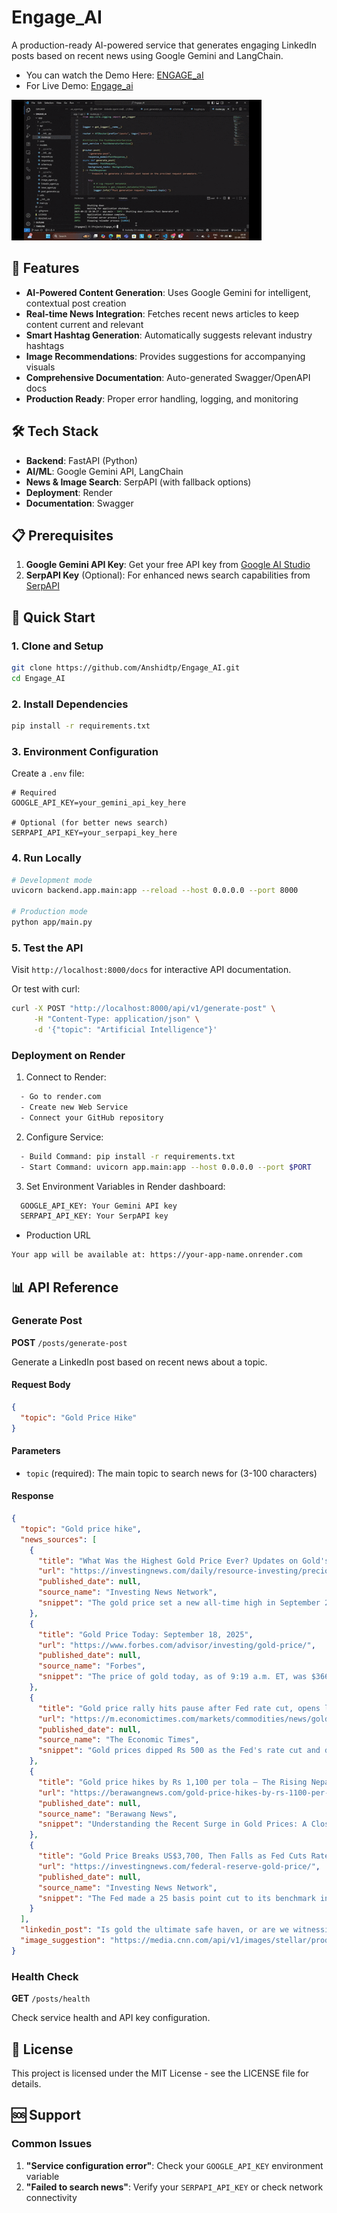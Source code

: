 # Engage_AI
A production-ready AI-powered service that generates engaging LinkedIn posts based on recent news using Google Gemini and LangChain.

- You can watch the Demo Here: [ENGAGE_aI](https://github.com/Anshidtp/Engage_AI/blob/main/sample/Engage_ai.mp4)
- For Live Demo: [Engage_ai](https://engage-ai-wrzr.onrender.com)

![Demo](https://github.com/Anshidtp/Engage_AI/blob/main/sample/engage%20aigif.gif)

## 🚀 Features

- **AI-Powered Content Generation**: Uses Google Gemini for intelligent, contextual post creation
- **Real-time News Integration**: Fetches recent news articles to keep content current and relevant
- **Smart Hashtag Generation**: Automatically suggests relevant industry hashtags
- **Image Recommendations**: Provides suggestions for accompanying visuals
- **Comprehensive Documentation**: Auto-generated Swagger/OpenAPI docs
- **Production Ready**: Proper error handling, logging, and monitoring

## 🛠️ Tech Stack

- **Backend**: FastAPI (Python)
- **AI/ML**: Google Gemini API, LangChain
- **News & Image Search**: SerpAPI (with fallback options)
- **Deployment**: Render
- **Documentation**: Swagger

## 📋 Prerequisites

1. **Google Gemini API Key**: Get your free API key from [Google AI Studio](https://makersuite.google.com/)
2. **SerpAPI Key** (Optional): For enhanced news search capabilities from [SerpAPI](https://serpapi.com/)

## 🚀 Quick Start

### 1. Clone and Setup

```bash
git clone https://github.com/Anshidtp/Engage_AI.git
cd Engage_AI
```

### 2. Install Dependencies

```bash
pip install -r requirements.txt
```

### 3. Environment Configuration

Create a `.env` file:

```env
# Required
GOOGLE_API_KEY=your_gemini_api_key_here

# Optional (for better news search)
SERPAPI_API_KEY=your_serpapi_key_here

```

### 4. Run Locally

```bash
# Development mode
uvicorn backend.app.main:app --reload --host 0.0.0.0 --port 8000

# Production mode
python app/main.py
```

### 5. Test the API

Visit `http://localhost:8000/docs` for interactive API documentation.

Or test with curl:

```bash
curl -X POST "http://localhost:8000/api/v1/generate-post" \
     -H "Content-Type: application/json" \
     -d '{"topic": "Artificial Intelligence"}'
```

### Deployment on Render
1. Connect to Render:
```bash
  - Go to render.com
  - Create new Web Service
  - Connect your GitHub repository
```
2. Configure Service:
```bash
  - Build Command: pip install -r requirements.txt
  - Start Command: uvicorn app.main:app --host 0.0.0.0 --port $PORT

```
3. Set Environment Variables in Render dashboard:

```bash
  GOOGLE_API_KEY: Your Gemini API key
  SERPAPI_API_KEY: Your SerpAPI key
```
- Production URL
```bash
Your app will be available at: https://your-app-name.onrender.com

```

## 📊 API Reference

### Generate Post

**POST** `/posts/generate-post`

Generate a LinkedIn post based on recent news about a topic.

#### Request Body
```json
{
  "topic": "Gold Price Hike"
}
```

#### Parameters

- `topic` (required): The main topic to search news for (3-100 characters)

#### Response

```json
{
  "topic": "Gold price hike",
  "news_sources": [
    {
      "title": "What Was the Highest Gold Price Ever? Updates on Gold's Record-Breaking Performance",
      "url": "https://investingnews.com/daily/resource-investing/precious-metals-investing/gold-investing/highest-price-for-gold/",
      "published_date": null,
      "source_name": "Investing News Network",
      "snippet": "The gold price set a new all-time high in September 2025 of over US$3700. Find out what factors are affecting the gold market and what the new gold ATH is."
    },
    {
      "title": "Gold Price Today: September 18, 2025",
      "url": "https://www.forbes.com/advisor/investing/gold-price/",
      "published_date": null,
      "source_name": "Forbes",
      "snippet": "The price of gold today, as of 9:19 a.m. ET, was $3665.42 per ounce. That's up 0.03% over the past 24 hours. Compared to last week, the price of gold is up..."
    },
    {
      "title": "Gold price rally hits pause after Fed rate cut, opens lower by Rs 500. Should you sell now?",
      "url": "https://m.economictimes.com/markets/commodities/news/gold-price-rally-hits-pause-after-fed-rate-cut-opens-lower-by-rs-500-should-you-sell-now/articleshow/123963372.cms",
      "published_date": null,
      "source_name": "The Economic Times",
      "snippet": "Gold prices dipped Rs 500 as the Fed's rate cut and dollar rebound triggered volatility. Experts expect choppy trade in gold and silver, with key support..."
    },
    {
      "title": "Gold price hikes by Rs 1,100 per tola – The Rising Nepal",
      "url": "https://berawangnews.com/gold-price-hikes-by-rs-1100-per-tola-the-rising-nepal/",
      "published_date": null,
      "source_name": "Berawang News",
      "snippet": "Understanding the Recent Surge in Gold Prices: A Closer Look at the Rs 1100 Hike."
    },
    {
      "title": "Gold Price Breaks US$3,700, Then Falls as Fed Cuts Rates",
      "url": "https://investingnews.com/federal-reserve-gold-price/",
      "published_date": null,
      "source_name": "Investing News Network",
      "snippet": "The Fed made a 25 basis point cut to its benchmark interest rate amid rising inflation, slowing jobs growth and tariff impacts."
    }
  ],
  "linkedin_post": "Is gold the ultimate safe haven, or are we witnessing peak volatility in the precious metals market?\nGold has once again captured global attention, shattering records with a new all-time high of over US$3700 earlier this month. As of September 18, 2025, the precious metal stands strong at $3665.42 per ounce, reflecting a consistent upward trend over the past week.\nThis remarkable performance has been fueled by various macroeconomic factors, solidifying gold's role as a key asset in uncertain times. However, the market isn't without its immediate shifts. We've just seen a pause in the rally, with prices dipping following the Federal Reserve's recent rate cut and a subsequent rebound in the dollar. This move has introduced a period of choppy trade, leaving many investors to ponder the immediate future.\nFor portfolio managers, strategic investors, and financial analysts, understanding these dynamics is crucial. Is this a temporary correction before another surge, or a signal to re-evaluate positions? The interplay between central bank policies, currency movements, and investor sentiment continues to shape gold's trajectory.\nWhat are your predictions for gold's performance in the coming months, especially given the current market volatility and macroeconomic landscape? Share your insights below.",
  "image_suggestion": "https://media.cnn.com/api/v1/images/stellar/prod/ap25245201005561.jpg?c=original"
}
```

### Health Check

**GET** `/posts/health`

Check service health and API key configuration.


## 📝 License

This project is licensed under the MIT License - see the LICENSE file for details.

## 🆘 Support

### Common Issues

1. **"Service configuration error"**: Check your `GOOGLE_API_KEY` environment variable
2. **"Failed to search news"**: Verify your `SERPAPI_API_KEY` or check network connectivity

